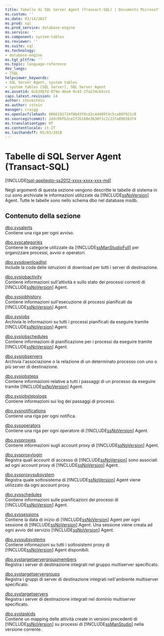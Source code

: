 ```yaml
---
title: Tabelle di SQL Server Agent (Transact-SQL) | Documenti Microsoft
ms.custom: ''
ms.date: 03/14/2017
ms.prod: sql
ms.prod_service: database-engine
ms.service: ''
ms.component: system-tables
ms.reviewer: ''
ms.suite: sql
ms.technology:
- database-engine
ms.tgt_pltfrm: ''
ms.topic: language-reference
dev_langs:
- TSQL
helpviewer_keywords:
- SQL Server Agent, system tables
- system tables [SQL Server], SQL Server Agent
ms.assetid: 6cb39bfd-079e-4be4-9c42-2fa234c65ce1
caps.latest.revision: 14
author: stevestein
ms.author: sstein
manager: craigg
ms.openlocfilehash: 0866191724f8643f0cd2c4d409f4c5ca80f921c8
ms.sourcegitcommit: 2ddc0bfb3ce2f2b160e3638f1c2c237a898263f4
ms.translationtype: HT
ms.contentlocale: it-IT
ms.lasthandoff: 05/03/2018
---
```

# <a name="sql-server-agent-tables-transact-sql"></a>Tabelle di SQL Server Agent (Transact-SQL)
[!INCLUDE[tsql-appliesto-ss2012-xxxx-xxxx-xxx-md](../../includes/tsql-appliesto-ss2012-xxxx-xxxx-xxx-md.md)]

  Negli argomenti di questa sezione vengono descritte le tabelle di sistema in cui sono archiviate le informazioni utilizzate da [!INCLUDE[ssNoVersion](../../includes/ssnoversion-md.md)] Agent. Tutte le tabelle sono nello schema dbo nel database msdb.  
  
## <a name="in-this-section"></a>Contenuto della sezione  
 [dbo.sysalerts](../../relational-databases/system-tables/dbo-sysalerts-transact-sql.md)  
 Contiene una riga per ogni avviso.  
  
 [dbo.syscategories](../../relational-databases/system-tables/dbo-syscategories-transact-sql.md)  
 Contiene le categorie utilizzate da [!INCLUDE[ssManStudioFull](../../includes/ssmanstudiofull-md.md)] per organizzare processi, avvisi e operatori.  
  
 [dbo.sysdownloadlist](../../relational-databases/system-tables/dbo-sysdownloadlist-transact-sql.md)  
 Include la coda delle istruzioni di download per tutti i server di destinazione.  
  
 [dbo.sysjobactivity](../../relational-databases/system-tables/dbo-sysjobactivity-transact-sql.md)  
 Contiene informazioni sull'attività e sullo stato dei processi correnti di [!INCLUDE[ssNoVersion](../../includes/ssnoversion-md.md)] Agent.  
  
 [dbo.sysjobhistory](../../relational-databases/system-tables/dbo-sysjobhistory-transact-sql.md)  
 Contiene informazioni sull'esecuzione di processi pianificati da [!INCLUDE[ssNoVersion](../../includes/ssnoversion-md.md)] Agent.  
  
 [dbo.sysjobs](../../relational-databases/system-tables/dbo-sysjobs-transact-sql.md)  
 Archivia le informazioni su tutti i processi pianificati da eseguire tramite [!INCLUDE[ssNoVersion](../../includes/ssnoversion-md.md)] Agent.  
  
 [dbo.sysjobschedules](../../relational-databases/system-tables/dbo-sysjobschedules-transact-sql.md)  
 Contiene informazioni di pianificazione per i processi da eseguire tramite [!INCLUDE[ssNoVersion](../../includes/ssnoversion-md.md)] Agent.  
  
 [dbo.sysjobservers](../../relational-databases/system-tables/dbo-sysjobservers-transact-sql.md)  
 Archivia l'associazione o la relazione di un determinato processo con uno o più server di destinazione.  
  
 [dbo.sysjobsteps](../../relational-databases/system-tables/dbo-sysjobsteps-transact-sql.md)  
 Contiene informazioni relative a tutti i passaggi di un processo da eseguire tramite [!INCLUDE[ssNoVersion](../../includes/ssnoversion-md.md)] Agent.  
  
 [dbo.sysjobstepslogs](../../relational-databases/system-tables/dbo-sysjobstepslogs-transact-sql.md)  
 Contiene informazioni sui log dei passaggi di processi.  
  
 [dbo.sysnotifications](../../relational-databases/system-tables/dbo-sysnotifications-transact-sql.md)  
 Contiene una riga per ogni notifica.  
  
 [dbo.sysoperators](../../relational-databases/system-tables/dbo-sysoperators-transact-sql.md)  
 Contiene una riga per ogni operatore di [!INCLUDE[ssNoVersion](../../includes/ssnoversion-md.md)] Agent.  
  
 [dbo.sysproxies](../../relational-databases/system-tables/dbo-sysproxies-transact-sql.md)  
 Contiene informazioni sugli account proxy di [!INCLUDE[ssNoVersion](../../includes/ssnoversion-md.md)] Agent.  
  
 [dbo.sysproxylogin](../../relational-databases/system-tables/dbo-sysproxylogin-transact-sql.md)  
 Registra quali account di accesso di [!INCLUDE[ssNoVersion](../../includes/ssnoversion-md.md)] sono associati ad ogni account proxy di [!INCLUDE[ssNoVersion](../../includes/ssnoversion-md.md)] Agent.  
  
 [dbo.sysproxysubsystem](../../relational-databases/system-tables/dbo-sysproxysubsystem-transact-sql.md)  
 Registra quale sottosistema di [!INCLUDE[ssNoVersion](../../includes/ssnoversion-md.md)] Agent viene utilizzato da ogni account proxy.  
  
 [dbo.sysschedules](../../relational-databases/system-tables/dbo-sysschedules-transact-sql.md)  
 Contiene informazioni sulle pianificazioni dei processi di [!INCLUDE[ssNoVersion](../../includes/ssnoversion-md.md)] Agent.  
  
 [dbo.syssessions](../../relational-databases/system-tables/dbo-syssessions-transact-sql.md)  
 Contiene la data di inizio di [!INCLUDE[ssNoVersion](../../includes/ssnoversion-md.md)] Agent per ogni sessione di [!INCLUDE[ssNoVersion](../../includes/ssnoversion-md.md)] Agent. Una sessione viene creata ad ogni avvio del servizio [!INCLUDE[ssNoVersion](../../includes/ssnoversion-md.md)] Agent.  
  
 [dbo.syssubsystems](../../relational-databases/system-tables/dbo-sysproxysubsystem-transact-sql.md)  
 Contiene informazioni su tutti i sottosistemi proxy di [!INCLUDE[ssNoVersion](../../includes/ssnoversion-md.md)] Agent disponibili.  
  
 [dbo.systargetservergroupmembers](../../relational-databases/system-tables/dbo-systargetservergroupmembers-transact-sql.md)  
 Registra i server di destinazione integrati nel gruppo multiserver specificato.  
  
 [dbo.systargetservergroups](../../relational-databases/system-tables/dbo-systargetservergroups-transact-sql.md)  
 Registra i gruppi di server di destinazione integrati nell'ambiente multiserver specificato.  
  
 [dbo.systargetservers](../../relational-databases/system-tables/dbo-systargetservers-transact-sql.md)  
 Registra i server di destinazione integrati nel dominio multiserver specificato.  
  
 [dbo.systaskids](../../relational-databases/system-tables/dbo-systaskids-transact-sql.md)  
 Contiene un mapping delle attività create in versioni precedenti di [!INCLUDE[ssNoVersion](../../includes/ssnoversion-md.md)] su processi di [!INCLUDE[ssManStudio](../../includes/ssmanstudio-md.md)] nella versione corrente.  
  
  
